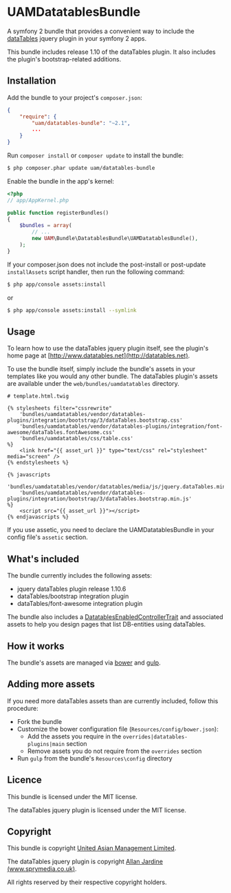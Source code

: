 UAMDatatablesBundle
===================

A symfony 2 bundle that provides a convenient way to include the [dataTables](http://www.datatables.net/) jquery plugin in your symfony 2 apps.

This bundle includes release 1.10 of the dataTables plugin. It also includes the plugin's bootstrap-related additions.

Installation
------------

Add the bundle to your project's `composer.json`:

```json
{
    "require": {
        "uam/datatables-bundle": "~2.1",
        ...
    }
}
```

Run `composer install` or `composer update` to install the bundle:

``` bash
$ php composer.phar update uam/datatables-bundle
```


Enable the bundle in the app's kernel:

``` php
<?php
// app/AppKernel.php

public function registerBundles()
{
    $bundles = array(
        // ...
        new UAM\Bundle\DatatablesBundle\UAMDatatablesBundle(),
    );
}
```

If your composer.json does not include the post-install or post-update `installAssets` script handler, then run the following command:

``` bash
$ php app/console assets:install
```

or

``` bash
$ php app/console assets:install --symlink
```

Usage
-----

To learn how to use the dataTables jquery plugin itself, see the plugin's home page at [http://www.datatables.net](http://datatables.net).

To use the bundle itself, simply include the bundle's assets in your templates like you would any other bundle. The dataTables plugin's assets are available under the `web/bundles/uamdatatables` directory.

``` twig
# template.html.twig

{% stylesheets filter="cssrewrite"
    'bundles/uamdatatables/vendor/datatables-plugins/integration/bootstrap/3/dataTables.bootstrap.css'
	'bundles/uamdatatables/vendor/datatables-plugins/integration/font-awesome/dataTables.fontAwesome.css'
	'bundles/uamdatatables/css/table.css'
%}
	<link href="{{ asset_url }}" type="text/css" rel="stylesheet" media="screen" />
{% endstylesheets %}

{% javascripts
	'bundles/uamdatatables/vendor/datatables/media/js/jquery.dataTables.min.js'
	'bundles/uamdatatables/vendor/datatables-plugins/integration/bootstrap/3/dataTables.bootstrap.min.js'
%}
	<script src="{{ asset_url }}"></script>
{% endjavascripts %}
```

If you use assetic, you need to declare the UAMDatatablesBundle in your config file's `assetic` section.

What's included
---------------

The bundle currently includes the following assets:

* jquery dataTables plugin release 1.10.6
* dataTables/bootstrap integration plugin
* dataTables/font-awesome integration plugin

The bundle also includes a [DatatablesEnabledControllerTrait](Resources/docs/DatatablesEnabledControllerTrait.md) and associated assets to help you design pages that list DB-entities using dataTables.

How it works
-------------
The bundle's assets are managed via [bower](http://bower.io/) and [gulp](http://gulpjs.com/).

Adding more assets
------------------
If you need more dataTables assets than are currently included, follow this procedure:

* Fork the bundle
* Customize the bower configuration file (`Resources/config/bower.json`): 
	* Add the assets you require in the `overrides|datatables-plugins|main` section
	* Remove assets you do not require from the `overrides` section
* Run `gulp` from the bundle's `Resources\config` directory

Licence
-------

This bundle is licensed under the MIT license.

The dataTables jquery plugin is licensed under the MIT license.

Copyright
---------

This bundle is copyright [United Asian Management Limited](http://www.united-asian.com).

The dataTables jquery plugin is copyright [Allan Jardine (www.sprymedia.co.uk)](http://www.sprymedia.co.uk).

All rights reserved by their respective copyright holders.
